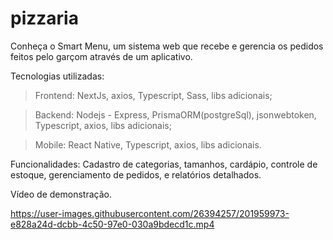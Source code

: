 # pizzaria

Conheça o Smart Menu, um sistema web que recebe e gerencia os pedidos feitos pelo garçom através de um aplicativo.

Tecnologias utilizadas:
> Frontend: NextJs, axios, Typescript, Sass, libs adicionais;

> Backend: Nodejs - Express, PrismaORM(postgreSql), jsonwebtoken, Typescript, axios, libs adicionais;

> Mobile: React Native, Typescript, axios, libs adicionais.

Funcionalidades:
Cadastro de categorias, tamanhos, cardápio, controle de estoque, gerenciamento de pedidos, e relatórios detalhados.


Vídeo de demonstração.

https://user-images.githubusercontent.com/26394257/201959973-e828a24d-dcbb-4c50-97e0-030a9bdecd1c.mp4

